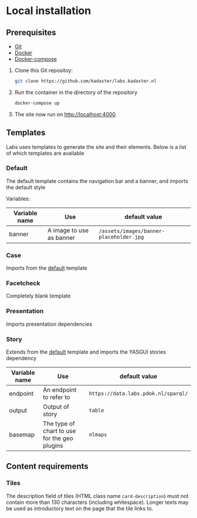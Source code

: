 # Local installation

## Prerequisites

- [Git](https://git-scm.com/)
- [Docker](https://docs.docker.com/)
- [Docker-compose](https://docs.docker.com/compose/install/)

1. Clone this Git repositoy:

   ```bash
   git clone https://github.com/kadaster/labs.kadaster.nl
   ```

2. Run the container in the directory of the repository

   ```bash
   docker-compose up
   ```

3. The site now run on <http://localhost:4000>.

## Templates

Labs uses templates to generate the site and their elements. Below is a list of which templates are available

### Default

The default template contains the navigation bar and a banner, and imports the default style

Variables:

| Variable name | Use                      | default value                           |
| ------------- | ------------------------ | --------------------------------------- |
| banner        | A image to use as banner | `/assets/images/banner-placeholder.jpg` |

### Case

Imports from the [default](###Default) template

### Facetcheck

Completely blank template

### Presentation

Imports presentation dependencies

### Story

Extends from the [default](###Default) template and imports the YASGUI stories dependency

| Variable name | Use                                          | default value                       |
| ------------- | -------------------------------------------- | ----------------------------------- |
| endpoint      | An endpoint to refer to                      | `https://data.labs.pdok.nl/sparql/` |
| output        | Output of story                              | `table`                             |
| basemap       | The type of chart to use for the geo plugins | `nlmaps`                            |

## Content requirements

### Tiles

The description field of tiles (HTML class name `card-description`)
must not contain more than 130 characters (including whitespace).
Longer texts may be used as introductory text on the page that the
tile links to.
